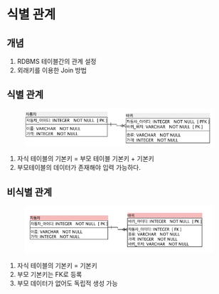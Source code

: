 # 식별 관계

## 개념

1. RDBMS 테이블간의 관계 설정
2. 외래키를 이용한 Join 방법

## 식별 관계

<figure><img src="../../../.gitbook/assets/image (1) (1) (1) (1) (1) (1) (1) (1) (1) (1).png" alt=""><figcaption></figcaption></figure>

1. 자식 테이블의 기본키 =   부모 테이블 기본키 +   기본키
2. 부모테이블의 데이터가 존재해야 입력 가능하다.



## 비식별 관계

<figure><img src="../../../.gitbook/assets/image (2) (1) (1) (1) (1).png" alt=""><figcaption></figcaption></figure>

1. 자식 테이블의 기본키 = 기본키
2. 부모 기본키는 FK로 등록
3. 부모 데이터가 없어도 독립적 생성 가능
